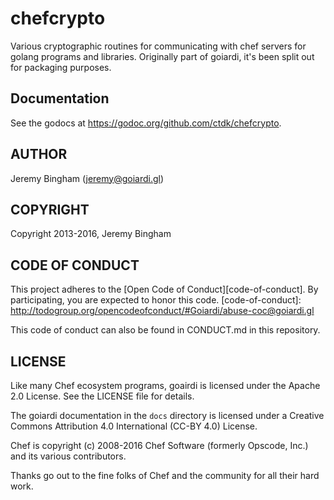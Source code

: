 chefcrypto
==========

Various cryptographic routines for communicating with chef servers for golang
programs and libraries. Originally part of goiardi, it's been split out for packaging purposes.

Documentation
-------------

See the godocs at https://godoc.org/github.com/ctdk/chefcrypto.

AUTHOR
------

Jeremy Bingham (<jeremy@goiardi.gl>)

COPYRIGHT
---------

Copyright 2013-2016, Jeremy Bingham

CODE OF CONDUCT
---------------

This project adheres to the [Open Code of Conduct][code-of-conduct]. By participating, you are expected to honor this code.
[code-of-conduct]: http://todogroup.org/opencodeofconduct/#Goiardi/abuse-coc@goiardi.gl

This code of conduct can also be found in CONDUCT.md in this repository.

LICENSE
-------

Like many Chef ecosystem programs, goairdi is licensed under the Apache 2.0
License. See the LICENSE file for details.

The goiardi documentation in the `docs` directory is licensed under a Creative
Commons Attribution 4.0 International (CC-BY 4.0) License.

Chef is copyright (c) 2008-2016 Chef Software (formerly Opscode, Inc.) and its
various contributors.

Thanks go out to the fine folks of Chef and the community for all their hard 
work.
